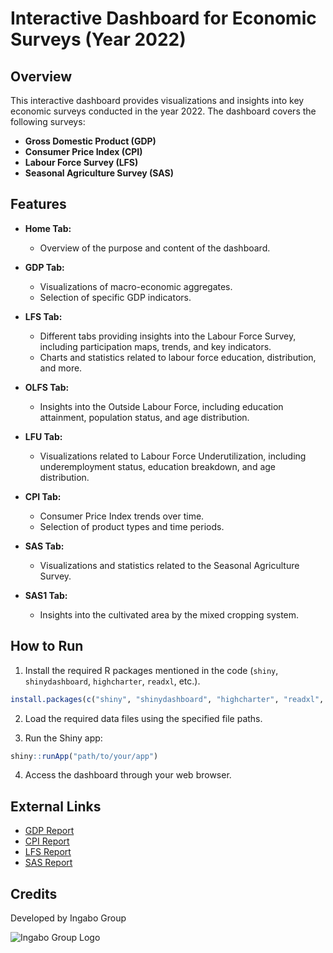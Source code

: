 

# Interactive Dashboard for Economic Surveys (Year 2022)

## Overview

This interactive dashboard provides visualizations and insights into key economic surveys conducted in the year 2022. The dashboard covers the following surveys:

- **Gross Domestic Product (GDP)**
- **Consumer Price Index (CPI)**
- **Labour Force Survey (LFS)**
- **Seasonal Agriculture Survey (SAS)**

## Features

- **Home Tab:**
  - Overview of the purpose and content of the dashboard.

- **GDP Tab:**
  - Visualizations of macro-economic aggregates.
  - Selection of specific GDP indicators.

- **LFS Tab:**
  - Different tabs providing insights into the Labour Force Survey, including participation maps, trends, and key indicators.
  - Charts and statistics related to labour force education, distribution, and more.

- **OLFS Tab:**
  - Insights into the Outside Labour Force, including education attainment, population status, and age distribution.

- **LFU Tab:**
  - Visualizations related to Labour Force Underutilization, including underemployment status, education breakdown, and age distribution.

- **CPI Tab:**
  - Consumer Price Index trends over time.
  - Selection of product types and time periods.

- **SAS Tab:**
  - Visualizations and statistics related to the Seasonal Agriculture Survey.

- **SAS1 Tab:**
  - Insights into the cultivated area by the mixed cropping system.

## How to Run

1. Install the required R packages mentioned in the code (`shiny`, `shinydashboard`, `highcharter`, `readxl`, etc.).

```R
install.packages(c("shiny", "shinydashboard", "highcharter", "readxl", ...))
```

2. Load the required data files using the specified file paths.

3. Run the Shiny app:

```R
shiny::runApp("path/to/your/app")
```

4. Access the dashboard through your web browser.

## External Links

- [GDP Report](https://www.statistics.gov.rw/publication/1914)
- [CPI Report](https://www.statistics.gov.rw/publication/1873)
- [LFS Report](https://www.statistics.gov.rw/publication/1919)
- [SAS Report](https://www.statistics.gov.rw/publication/1914)

## Credits

Developed by Ingabo Group

![Ingabo Group Logo](ingabo.png)
